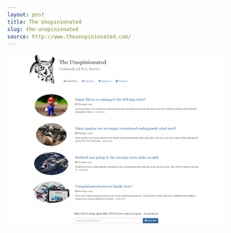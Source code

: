 ```yaml
---
layout: post
title: The Unopinionated
slug: the-unopinionated
source: http://www.theunopinionated.com/
---
```


<img src="/screenshots/theunopinionated.png" alt="The Unopinionated">
